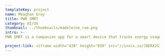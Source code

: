 ```yaml
---
templateKey: project
name: Meaghan Gray
title: PWR SMRT
category: UI/UX
thumbnail: ../thumbnails/madeleine_rae.png
intro: >-
PWR SMRT is a companion app for a smart device that tracks energy usage with custom data visualizations.

project-link: <iframe width="438" height="930" src="//invis.io/J8ERXJS3V" frameborder="0" allowfullscreen></iframe>
---
```

